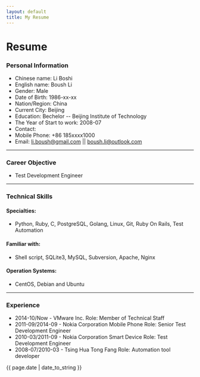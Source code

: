 ```yaml
---
layout: default
title: My Resume
---
```


Resume
======

### Personal Information
- Chinese name: Li Boshi
- English name: Boush Li
- Gender: Male
- Date of Birth: 1986-xx-xx
- Nation/Region: China
- Current City: Beijing
- Education: Bechelor -- Beijing Institute of Technology
- The Year of Start to work: 2008-07
- Contact:
- Mobile Phone: +86 185xxxx1000
- Email: li.boush@gmail.com || boush.li@outlook.com

---

### Career Objective
- Test Development Engineer

---

### Technical Skills

#### Specialties:
- Python, Ruby, C, PostgreSQL, Golang, Linux, Git, Ruby On Rails, Test Automation

#### Familiar with:
- Shell script, SQLite3, MySQL, Subversion, Apache, Nginx

#### Operation Systems:
- CentOS, Debian and Ubuntu

---

### Experience
- 2014-10/Now - VMware Inc.
Role:
Member of Technical Staff
- 2011-09/2014-09 - Nokia Corporation Mobile Phone
Role:
Senior Test Development Engineer
- 2010-03/2011-09 - Nokia Corporation Smart Device
Role:
Test Development Engineer
- 2008-07/2010-03 - Tsing Hua Tong Fang
Role:
Automation tool developer


{{ page.date | date_to_string }}
